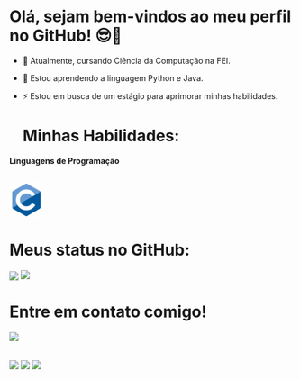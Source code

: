 <h1>Olá, sejam bem-vindos ao meu perfil no GitHub! 😎🌹</h1>

- 📖 Atualmente, cursando Ciência da Computação na FEI.
- 📘 Estou aprendendo a linguagem Python e Java.
- ⚡ Estou em busca de um estágio para aprimorar minhas habilidades.

                                                                                                                                
  <h1>Minhas Habilidades:</h1>  
                                                                                                                                
**Linguagens de Programação**

<div> 
  <div style="display: inline_block"><br>
  <img align="center-Cight="60" width="60"src="https://raw.githubusercontent.com/devicons/devicon/master/icons/c/c-original.svg">                                                                                                                                
<h1>Meus status no GitHub:</h1>

<div style="display: inline_block">

<img align = "center" src="https://github-readme-stats-swart-rho.vercel.app/api?username=GabrielSantana013&show_icons=true&theme=radical&include_all_commits=true">

<img  align = "top" width=40% src="https://github-readme-stats-swart-rho.vercel.app/api/top-langs/?username=GabrielSantana013&show_icons=true&theme=radical&layout=compact" />

</div>
                                                                                                                                         
 <h1>Entre em contato comigo!</h1>  
                                                                                                                                
<img src="https://user-images.githubusercontent.com/74038190/225813708-98b745f2-7d22-48cf-9150-083f1b00d6c9.gif" width="500">
<br><br>

<a href="https://instagram.com/bielzn.santana" target="_blank"><img src="https://img.shields.io/badge/-Instagram-%23E4405F?style=for-the-badge&logo=instagram&logoColor=white" target="_blank"></a>
  <a href = "mailto:gabrielsantanadias133@gmail.com"><img src="https://img.shields.io/badge/-Gmail-%23333?style=for-the-badge&logo=gmail&logoColor=white" target="_blank"></a> 
  <a href="https://www.linkedin.com/in/gabrielsantana013/" target="_blank"><img src="https://img.shields.io/badge/-LinkedIn-%230077B5?style=for-the-badge&logo=linkedin&logoColor=white" target="_blank"></a> 
</div>


                                                                                                                                  
